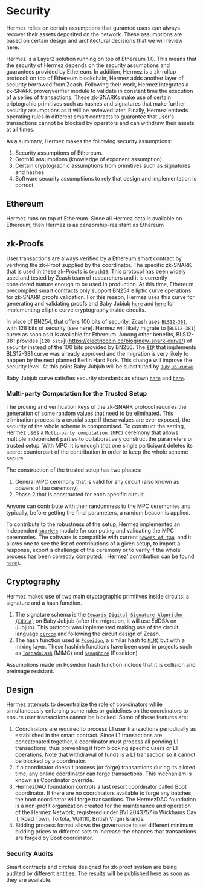 # Security

Hermez relies on certain assumptions that gurantee users can always recover their assets deposited on 
the network. These assumptions are based on certain design and architectural decisions that we will review here.

Hermez is a Layer2 solution running on top of Ethereum 1.0. This means that the security of Hermez depends
 on the security assumptions and guarantees provided by Ethereum. In addition, Hermez is a zk-rollup protocol:
 on top of Ethereum blockchain, Hermez adds another layer of security borrowed from Zcash. Following their work,
 Hermez integrates a zk-SNARK prover/verifier module to validate in constant time the execution of a series of 
transactions. These zk-SNARKs make use of certain criptograhic primitives such as hashes and signatures that make
further security assumptions as it will be reviewed later.  Finally, Hermez embeds operating rules in different 
smart contracts to guarantee that user's transactions cannot be blocked by operators and can withdraw their assets at all times.

As a summary, Hermez makes the following security assumptions:
1. Security assumptions of Ethereum. 
2. Groth16 assumptions (knowledge of exponent assumption). 
3. Certain cryptographic assumptions from  primitives such as signatures and hashes
4. Software security assumptiions to rely that design and implementation is correct.


## Ethereum
Hermez runs on top of Ethereum. Since all Hermez data is available on Ethereum, then Hermez is as
 censorship-resistant as Ethereum

## zk-Proofs
User transactions are always verified by a Ethereum smart contract by verifying the zk-Proof supplied by the coordinator.
  The specific zk-SNARK that is used in these zk-Proofs is [`Groth16`](https://eprint.iacr.org/2016/260.pdf).
This protocol has been widely used and tested by Zcash team of researchers and it is currently
considered mature enough to be used in production.
At this time, Ethereum precompiled smart contracts only support BN254 elliptic
curve operations for zk-SNARK proofs validation. For this reason, Hermez uses this
curve for generating and validating proofs and Baby Jubjub 
[`here`](https://iden3-docs.readthedocs.io/en/latest/_downloads/33717d75ab84e11313cc0d8a090b636f/Baby-Jubjub.pdf) 
and [`here`](https://github.com/ethereum/EIPs/pull/2494) for implementing elliptic curve cryptography inside circuits.

In place of BN254, that offers 100 bits of security, Zcash uses 
[`BLS12-381`](https://tools.ietf.org/id/draft-yonezawa-pairing-friendly-curves-00.html#rfc.section.4.3), with 128
bits of security [see here]. Hermez will likely migrate to [`BLS12-381`] curve as soon as 
it is available for Ethereum. Among other benefits, BLS12-381 provides [`128 bits`]((https://electriccoin.co/blog/new-snark-curve/)
 of security instead of the 100 bits provided by BN256.  The [`EIP`](https://github.com/ethereum/EIPs/pull/2537) 
that implements BLS12-381 curve was already
approved and the migration is very likely to happen by the next planned Berlin Hard Fork. This change will improve the security level.
 At this point Baby Jubjub will be substituted by [`Jubjub curve`](https://z.cash/technology/jubjub/).

Baby Jubjub curve satisfies security standards as shown [`here`](https://safecurves.cr.yp.to/)
 and [`here`](https://github.com/barryWhiteHat/baby_jubjub). 

### Multi-party Computation for the Trusted Setup
The proving and verification keys of the zk-SNARK protocol requires the generation
of some random values that need to be eliminated. This elimination process is a
crucial step: if these values are ever exposed, the security of the whole scheme is
compromised.
To construct the setting, Hermez uses a [`Multi-party computation (MPC)`](https://en.wikipedia.org/wiki/Secure_multi-party_computation)
 ceremony that allows multiple independent parties to collaboratively construct the parameters or
trusted setup. With MPC, it is enough that one single participant deletes its secret counterpart of the 
contribution in order to keep the whole scheme secure.

The construction of the trusted setup has two phases:
1. General MPC ceremony that is valid for any circuit (also known as powers of tau ceremony)
2. Phase 2 that is constructed for each specific circuit.

Anyone can contribute with their randomness to the MPC ceremonies and typically, before getting the final
parameters, a random beacon is applied.

To contribute to the robustness of the setup, Hermez implemented an independent
 [`snarkjs`](https://hithub.com/iden3/narkjs.git) module for computing and validating the MPC ceremonies.
 The software is compatible with current [`powers of tau`](https://github.com/kobigurk/phase2-bn254), and it 
allows one to see the list of contributions of a given setup, to import a response, export a challenge of the
ceremony or to verify if the whole process has been correctly computed. . Hermez’ contribution can be
 found [`here`](https://github.com/weijiekoh/perpetualpowersoftau/blob/master/0049_jordi_response/README.md)).

## Cryptography 
Hermez makes use of two main cryptographic primitives inside circuits: a signature and a hash
function.
1. The signature schema is the [`Edwards Digital Signature Algorithm (EdDSA)`](https://tools.ietf.org/html/rfc8419)
 on Baby Jubjub (after the migration, it will use EdDSA on Jubjub). This protocol was implemented making use of
 the circuit language [`circom`](docs.circom.io) and following the circuit design of Zcash.
2. The hash function used is [`Poseidon`](https://eprint.iacr.org/2019/458.pdf), 
a similar hash to [`MiMC`](https://eprint.iacr.org/2016/492.pdf) but with a mixing layer. These hashinh functions
 have been used in projects such as [`TornadoCash`](https://tornado.cash/) (MiMC) and 
[`Semaphore`](https://docs.zkproof.org/pages/standards/accepted-workshop3/proposal-semaphore.pdf) (Poseidon)

Assumptions made on Poseidon hash function include that it is collision and preimage resistant.

## Design
Hermez attempts to decentralize the role of coordinators while simultaneously enforcing some rules or 
guidelines on the coordinators to ensure user transactions cannot be blocked. Some of these features are:

1. Coordinators are required to process L1 user transactions periodically as established in the smart contract. 
Since L1 transactions are concatenated together, a coordinator must process all pending L1 transactions, thus preventing
 it from blocking specific users or L1 operations. Note that withdrawal of funds is a L1 transaction so it cannot be 
blocked by a coordinator.
2. If a coordinator doesn't process (or forge) transactions during its alloted time, any online coordinator can forge
 transactions. This mechanism is known as Coordinator override.
3. HermezDAO foundation controls a last resort coordinator called Boot coordinator. If there are no coordinators
available to forge any batches, the boot coordinator will forge transactions. The HermezDAO foundation is a
non-profit organization created for the maintenance and operation of the Hermez Network, registered under 
BVI 2043757 in Wickhams Cay II, Road Town, Tortola, VG1110, British Virgin Islands.
4. Bidding process format allows the governance to set different minimum bidding prices to different sots to
 increase the chances that transactions are forged by Boot coordinator.

### Security Audits
Smart contracts and  circtuis designed for zk-proof system are being audited by different entities. The results
 will be published here as soon as they are available.

